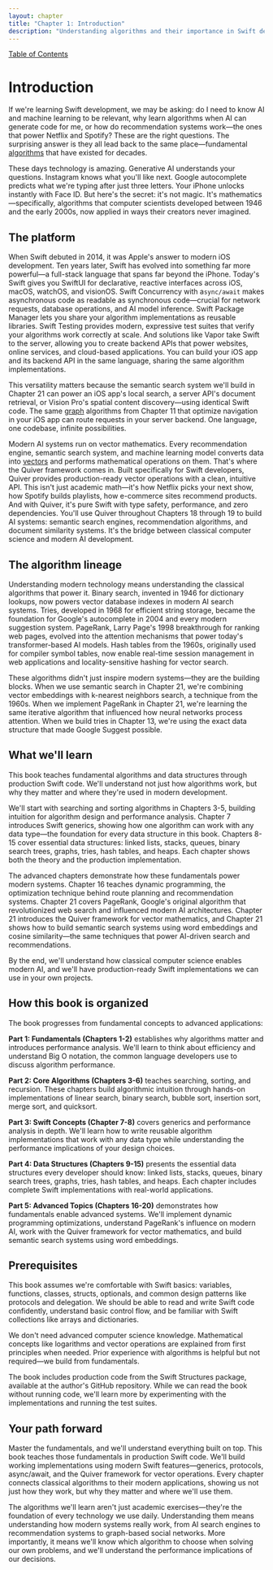 ```yaml
---
layout: chapter
title: "Chapter 1: Introduction"
description: "Understanding algorithms and their importance in Swift development"
---
```


<div class="top-nav">
  <a href="index">Table of Contents</a>
</div>

# Introduction

If we're learning Swift development, we may be asking: do I need to know AI and machine learning to be relevant, why learn algorithms when AI can generate code for me, or how do recommendation systems work—the ones that power Netflix and Spotify? These are the right questions. The surprising answer is they all lead back to the same place—fundamental [algorithms](https://en.wikipedia.org/wiki/Algorithm) that have existed for decades.

These days technology is amazing. Generative AI understands your questions. Instagram knows what you'll like next. Google autocomplete predicts what we're typing after just three letters. Your iPhone unlocks instantly with Face ID. But here's the secret: it's not magic. It's mathematics—specifically, algorithms that computer scientists developed between 1946 and the early 2000s, now applied in ways their creators never imagined.

## The platform

When Swift debuted in 2014, it was Apple's answer to modern iOS development. Ten years later, Swift has evolved into something far more powerful—a full-stack language that spans far beyond the iPhone. Today's Swift gives you SwiftUI for declarative, reactive interfaces across iOS, macOS, watchOS, and visionOS. Swift Concurrency with a`sync/await` makes asynchronous code as readable as synchronous code—crucial for network requests, database operations, and AI model inference. Swift Package Manager lets you share your algorithm implementations as reusable libraries. Swift Testing provides modern, expressive test suites that verify your algorithms work correctly at scale. And solutions like Vapor take Swift to the server, allowing you to create backend APIs that power websites, online services, and cloud-based applications. You can build your iOS app and its backend API in the same language, sharing the same algorithm implementations.

This versatility matters because the semantic search system we'll build in Chapter 21 can power an iOS app's local search, a server API's document retrieval, or Vision Pro's spatial content discovery—using identical Swift code. The same [graph](https://en.wikipedia.org/wiki/Graph_(abstract_data_type)) algorithms from Chapter 11 that optimize navigation in your iOS app can route requests in your server backend. One language, one codebase, infinite possibilities.

Modern AI systems run on vector mathematics. Every recommendation engine, semantic search system, and machine learning model converts data into [vectors](https://en.wikipedia.org/wiki/Euclidean_vector) and performs mathematical operations on them. That's where the Quiver framework comes in. Built specifically for Swift developers, Quiver provides production-ready vector operations with a clean, intuitive API. This isn't just academic math—it's how Netflix picks your next show, how Spotify builds playlists, how e-commerce sites recommend products. And with Quiver, it's pure Swift with type safety, performance, and zero dependencies. You'll use Quiver throughout Chapters 18 through 19 to build AI systems: semantic search engines, recommendation algorithms, and document similarity systems. It's the bridge between classical computer science and modern AI development.

## The algorithm lineage

Understanding modern technology means understanding the classical algorithms that power it. Binary search, invented in 1946 for dictionary lookups, now powers vector database indexes in modern AI search systems. Tries, developed in 1968 for efficient string storage, became the foundation for Google's autocomplete in 2004 and every modern suggestion system. PageRank, Larry Page's 1998 breakthrough for ranking web pages, evolved into the attention mechanisms that power today's transformer-based AI models. Hash tables from the 1960s, originally used for compiler symbol tables, now enable real-time session management in web applications and locality-sensitive hashing for vector search.

These algorithms didn't just inspire modern systems—they are the building blocks. When we use semantic search in Chapter 21, we're combining vector embeddings with k-nearest neighbors search, a technique from the 1960s. When we implement PageRank in Chapter 21, we're learning the same iterative algorithm that influenced how neural networks process attention. When we build tries in Chapter 13, we're using the exact data structure that made Google Suggest possible.

## What we'll learn

This book teaches fundamental algorithms and data structures through production Swift code. We'll understand not just how algorithms work, but why they matter and where they're used in modern development.

We'll start with searching and sorting algorithms in Chapters 3-5, building intuition for algorithm design and performance analysis. Chapter 7 introduces Swift generics, showing how one algorithm can work with any data type—the foundation for every data structure in this book. Chapters 8-15 cover essential data structures: linked lists, stacks, queues, binary search trees, graphs, tries, hash tables, and heaps. Each chapter shows both the theory and the production implementation.

The advanced chapters demonstrate how these fundamentals power modern systems. Chapter 16 teaches dynamic programming, the optimization technique behind route planning and recommendation systems. Chapter 21 covers PageRank, Google's original algorithm that revolutionized web search and influenced modern AI architectures. Chapter 21 introduces the Quiver framework for vector mathematics, and Chapter 21 shows how to build semantic search systems using word embeddings and cosine similarity—the same techniques that power AI-driven search and recommendations.

By the end, we'll understand how classical computer science enables modern AI, and we'll have production-ready Swift implementations we can use in your own projects.

## How this book is organized

The book progresses from fundamental concepts to advanced applications:

**Part 1: Fundamentals (Chapters 1-2)** establishes why algorithms matter and introduces performance analysis. We'll learn to think about efficiency and understand Big O notation, the common language developers use to discuss algorithm performance.

**Part 2: Core Algorithms (Chapters 3-6)** teaches searching, sorting, and recursion. These chapters build algorithmic intuition through hands-on implementations of linear search, binary search, bubble sort, insertion sort, merge sort, and quicksort.

**Part 3: Swift Concepts (Chapter 7-8)** covers generics and performance analysis in depth. We'll learn how to write reusable algorithm implementations that work with any data type while understanding the performance implications of your design choices.

**Part 4: Data Structures (Chapters 9-15)** presents the essential data structures every developer should know: linked lists, stacks, queues, binary search trees, graphs, tries, hash tables, and heaps. Each chapter includes complete Swift implementations with real-world applications.

**Part 5: Advanced Topics (Chapters 16-20)** demonstrates how fundamentals enable advanced systems. We'll implement dynamic programming optimizations, understand PageRank's influence on modern AI, work with the Quiver framework for vector mathematics, and build semantic search systems using word embeddings.

## Prerequisites

This book assumes we're comfortable with Swift basics: variables, functions, classes, structs, optionals, and common design patterns like protocols and delegation. We should be able to read and write Swift code confidently, understand basic control flow, and be familiar with Swift collections like arrays and dictionaries.

We don't need advanced computer science knowledge. Mathematical concepts like logarithms and vector operations are explained from first principles when needed. Prior experience with algorithms is helpful but not required—we build from fundamentals.

The book includes production code from the Swift Structures package, available at the author's GitHub repository. While we can read the book without running code, we'll learn more by experimenting with the implementations and running the test suites.

## Your path forward

Master the fundamentals, and we'll understand everything built on top. This book teaches those fundamentals in production Swift code. We'll build working implementations using modern Swift features—generics, protocols, async/await, and the Quiver framework for vector operations. Every chapter connects classical algorithms to their modern applications, showing us not just how they work, but why they matter and where we'll use them.

The algorithms we'll learn aren't just academic exercises—they're the foundation of every technology we use daily. Understanding them means understanding how modern systems really work, from AI search engines to recommendation systems to graph-based social networks. More importantly, it means we'll know which algorithm to choose when solving our own problems, and we'll understand the performance implications of our decisions.
